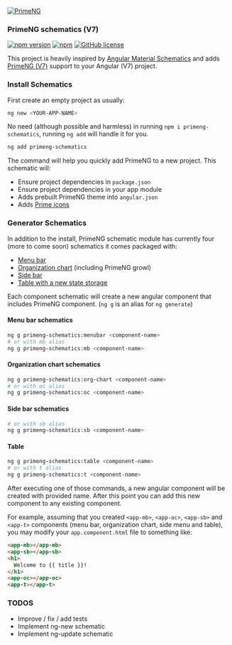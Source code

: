 [![PrimeNG](http://www.primetek.com.tr/img/primeng.png)](https://www.primefaces.org/primeng)

### PrimeNG schematics (V7)

[![npm version](https://img.shields.io/npm/v/primeng-schematics.svg?style=flat)](https://www.npmjs.com/package/primeng-schematics)
[![npm](https://img.shields.io/npm/dt/primeng-schematics.svg)](https://npm-stat.com/charts.html?package=primeng-schematics)
[![GitHub license](https://img.shields.io/badge/License-MIT-yellow.svg)](https://github.com/andriy101/primeng-schematics/blob/master/LICENSE)

This project is heavily inspired by [Angular Material Schematics](https://material.angular.io/guide/schematics) and adds [PrimeNG (V7)](https://www.primefaces.org/primeng) support to your Angular (V7) project.

### Install Schematics

First create an empty project as usually:

```bash
ng new <YOUR-APP-NAME>
```

No need (although possible and harmless) in running `npm i primeng-schematics`, running `ng add` will handle it for you.

```bash
ng add primeng-schematics
```

The command will help you quickly add PrimeNG to a new project. This schematic will:
* Ensure project dependencies in `package.json`
* Ensure project dependencies in your app module
* Adds prebuilt PrimeNG theme into `angular.json`
* Adds [Prime icons](http://primefaces.org/primeng/#/icons)

### Generator Schematics

In addition to the install, PrimeNG schematic module has currently four (more to come soon) schematics it comes packaged with:
* [Menu bar](https://www.primefaces.org/primeng/#/menubar)
* [Organization chart](https://www.primefaces.org/primeng/#/organizationchart) (including PrimeNG growl)
* [Side bar](https://www.primefaces.org/primeng/#/sidebar)
* [Table with a new state storage](https://www.primefaces.org/primeng/#/table/state)


Each component schematic will create a new angular component that includes PrimeNG component. (`ng g` is an alias for `ng generate`)

#### Menu bar schematics

```bash
ng g primeng-schematics:menubar <component-name>
# or with mb alias
ng g primeng-schematics:mb <component-name>
```

#### Organization chart schematics

```bash
ng g primeng-schematics:org-chart <component-name>
# or with oc alias
ng g primeng-schematics:oc <component-name>
```

#### Side bar schematics

```bash
# or with sb alias
ng g primeng-schematics:sb <component-name>
```

#### Table

```bash
ng g primeng-schematics:table <component-name>
# or with t alias
ng g primeng-schematics:t <component-name>
```

After executing one of those commands, a new angular component will be created with provided name. After this point you can add this new component to any existing component.

For example, assuming that you created `<app-mb>`, `<app-oc>`, `<app-sb>` and `<app-t>` components (menu bar, organization chart, side menu and table), you may modify your `app.component.html` file to something like:

```html
<app-mb></app-mb>
<app-sb></app-sb>
<h1>
  Welcome to {{ title }}! 
</h1>
<app-oc></app-oc>
<app-t></app-t>
```


### TODOS
* Improve / fix / add tests
* Implement ng-new schematic
* Implement ng-update schematic
